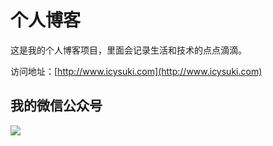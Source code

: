 # 个人博客

这是我的个人博客项目，里面会记录生活和技术的点点滴滴。


访问地址：[http://www.icysuki.com](http://www.icysuki.com)


## 我的微信公众号

![](http://www.icysuki.com/assets/images/avatar.jpg)